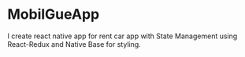 # MobilGueApp
I create react native app for rent car app with State Management using React-Redux and Native Base for styling.
